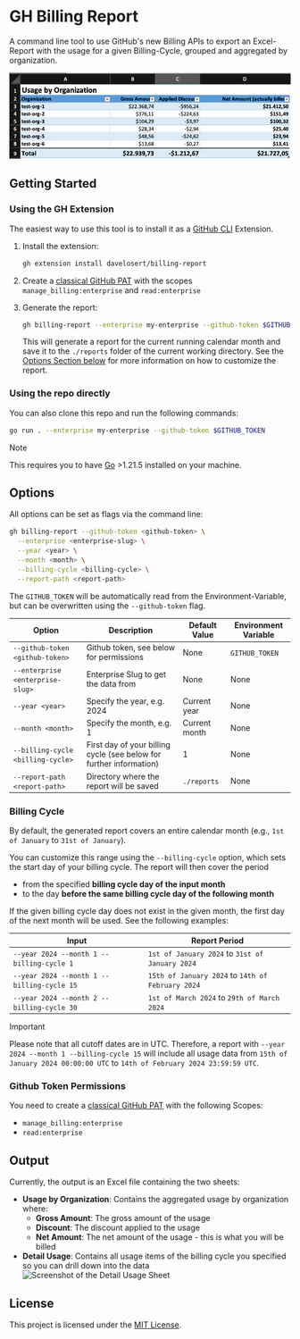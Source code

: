 # GH Billing Report

A command line tool to use GitHub's new Billing APIs to export an Excel-Report with the usage for a given Billing-Cycle, grouped and aggregated by organization.

![Screenshot of an Excel File containing a Billing Report by Organization](./docs/images/org-report.png)

## Getting Started

### Using the GH Extension

The easiest way to use this tool is to install it as a [GitHub CLI](https://cli.github.com/) Extension.

1. Install the extension:

    ```bash
    gh extension install davelosert/billing-report
    ```

2. Create a [classical GitHub PAT](https://docs.github.com/en/authentication/keeping-your-account-and-data-secure/managing-your-personal-access-tokens#creating-a-personal-access-token-classic) with the scopes `manage_billing:enterprise` and `read:enterprise`

3. Generate the report:

    ```bash
    gh billing-report --enterprise my-enterprise --github-token $GITHUB_TOKEN
    ```

    This will generate a report for the current running calendar month and save it to the `./reports` folder of the current working directory. See the [Options Section below](#options) for more information on how to customize the report.

### Using the repo directly

You can also clone this repo and run the following commands:

```bash
go run . --enterprise my-enterprise --github-token $GITHUB_TOKEN
```

> [!NOTE]
> This requires you to have [Go](https://golang.org/) >1.21.5 installed on your machine.

## Options

All options can be set as flags via the command line:

```bash
gh billing-report --github-token <github-token> \
  --enterprise <enterprise-slug> \
  --year <year> \
  --month <month> \
  --billing-cycle <billing-cycle> \
  --report-path <report-path>
```

The `GITHUB_TOKEN` will be automatically read from the Environment-Variable, but can be overwritten using the `--github-token` flag.

| Option                            | Description                                                         | Default Value | Environment Variable |
| --------------------------------- | ------------------------------------------------------------------- | ------------- | -------------------- |
| `--github-token <github-token>`   | Github token, see below for permissions                             | None          | `GITHUB_TOKEN`       |
| `--enterprise <enterprise-slug>`  | Enterprise Slug to get the data from                                | None          | None                 |
| `--year <year>`                   | Specify the year, e.g. 2024                                         | Current year  | None                 |
| `--month <month>`                 | Specify the month, e.g. 1                                           | Current month | None                 |
| `--billing-cycle <billing-cycle>` | First day of your billing cycle (see below for further information) | 1             | None                 |
| `--report-path <report-path>`     | Directory where the report will be saved                            | `./reports`   | None                 |

### Billing Cycle

By default, the generated report covers an entire calendar month (e.g., `1st of January` to `31st of January`).

You can customize this range using the `--billing-cycle` option, which sets the start day of your billing cycle. The report will then cover the period

- from the specified **billing cycle day of the input month**
- to the day **before the same billing cycle day of the following month**

If the given billing cycle day does not exist in the given month, the first day of the next month will be used. See the following examples:

| Input                                      | Report Period                                     |
| ------------------------------------------ | ------------------------------------------------- |
| `--year 2024 --month 1 --billing-cycle 1`  | `1st of January 2024` to `31st of January 2024`   |
| `--year 2024 --month 1 --billing-cycle 15` | `15th of January 2024` to `14th of February 2024` |
| `--year 2024 --month 2 --billing-cycle 30` | `1st of March 2024` to `29th of March 2024`       |

> [!IMPORTANT]
> Please note that all cutoff dates are in UTC. Therefore, a report with `--year 2024 --month 1 --billing-cycle 15` will include all usage data from `15th of January 2024 00:00:00 UTC` to `14th of February 2024 23:59:59 UTC`.

### Github Token Permissions

You need to create a [classical GitHub PAT](https://docs.github.com/en/authentication/keeping-your-account-and-data-secure/managing-your-personal-access-tokens#creating-a-personal-access-token-classic) with the following Scopes:

- `manage_billing:enterprise`
- `read:enterprise`

## Output

Currently, the output is an Excel file containing the two sheets:

- **Usage by Organization**: Contains the aggregated usage by organization where:
  - **Gross Amount**: The gross amount of the usage
  - **Discount**: The discount applied to the usage
  - **Net Amount**: The net amount of the usage - this is what you will be billed
- **Detail Usage**: Contains all usage items of the billing cycle you specified so you can drill down into the data
    ![Screenshot of the Detail Usage Sheet](./docs/images/detail-usage.png)

## License

This project is licensed under the [MIT License](./LICENSE).
